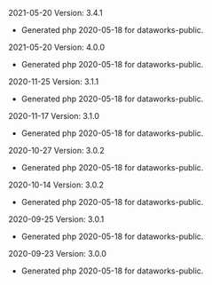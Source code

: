 2021-05-20 Version: 3.4.1
- Generated php 2020-05-18 for dataworks-public.

2021-05-20 Version: 4.0.0
- Generated php 2020-05-18 for dataworks-public.

2020-11-25 Version: 3.1.1
- Generated php 2020-05-18 for dataworks-public.

2020-11-17 Version: 3.1.0
- Generated php 2020-05-18 for dataworks-public.

2020-10-27 Version: 3.0.2
- Generated php 2020-05-18 for dataworks-public.

2020-10-14 Version: 3.0.2
- Generated php 2020-05-18 for dataworks-public.

2020-09-25 Version: 3.0.1
- Generated php 2020-05-18 for dataworks-public.

2020-09-23 Version: 3.0.0
- Generated php 2020-05-18 for dataworks-public.

